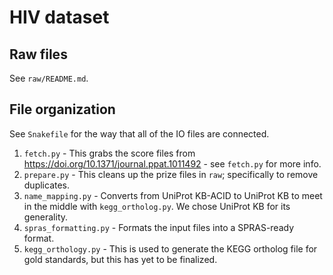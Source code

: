 # HIV dataset

## Raw files

See `raw/README.md`.

## File organization

See `Snakefile` for the way that all of the IO files are connected.

1. `fetch.py` - This grabs the score files from https://doi.org/10.1371/journal.ppat.1011492 - see `fetch.py` for more info.
1. `prepare.py` - This cleans up the prize files in `raw`; specifically to remove duplicates.
1. `name_mapping.py` - Converts from UniProt KB-ACID to UniProt KB to meet in the middle with `kegg_ortholog.py`. We chose UniProt KB for its generality.
1. `spras_formatting.py` - Formats the input files into a SPRAS-ready format.
1. `kegg_orthology.py` - This is used to generate the KEGG ortholog file for gold standards, but this has yet to be finalized.
